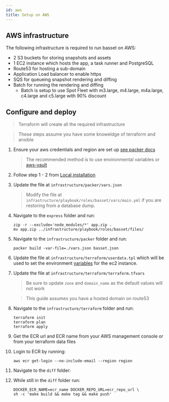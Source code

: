 ```yaml
---
id: aws
title: Setup on AWS
---
```


## AWS infrastructure

The following infrastructure is required to run basset on AWS:

* 2 S3 buckets for storing snapshots and assets
* 1 EC2 instance which hosts the app, a task runner and PostgreSQL
* Route53 for hosting a sub-domain
* Application Load balancer to enable https
* SQS for queueing snapshot rendering and diffing
* Batch for running the rendering and diffing
  * Batch is setup to use Spot Fleet with m3.large, m4.large, m4a.large, c4.large and c5.large with 90% discount

## Configure and deploy
> Terraform will create all the required infrastructure

> These steps assume you have some knoweldge of terraform and ansible

1. Ensure your aws credentials and region are set up [see packer docs](https://www.packer.io/docs/builders/amazon.html#authentication)
    > The recommended method is to use environmental variables or [aws-vault](https://github.com/99designs/aws-vault)
2. Follow step 1 - 2 from [Local installation](installation.md)
3. Update the file at `infrastructure/packer/vars.json`
   > Modify the file at `infrastructure/playbook/roles/basset/vars/main.yml` if you are restoring from a database dump.
4. Navigate to the `express` folder and run:

    ```shell-session
    zip -r --exclude='node_modules/*' app.zip .
    mv app.zip ../infrastructure/playbook/roles/basset/files/
    ```

5. Navigate to the `infrastructure/packer` folder and run:

    ```shell-session
    packer build -var-file=./vars.json basset.json
    ```

6. Update the file at `infrastructure/terraform/userdata.tpl` which will be used to set the environment [variables](environmental-variables.md) for the ec2 instance.
7. Update the file at  `infrastructure/terraform/terraform.tfvars`
   > Be sure to update `zone` and `domain_name` as the default values will not work
   
   > This guide assumes you have a hosted domain on route53
8. Navigate to the `infrastructure/terraform` folder and run:

    ```shell-session
    terraform init
    terraform plan
    terraform apply
    ```

9. Get the ECR url and ECR name from your AWS management console or from your terraform data files
10. Login to ECR by running:

    ```shell-session
    aws ecr get-login --no-include-email --region region
    ```

11. Navigate to the `diff` folder:
12. While still in the `diff` folder run:

    ```shell-session
    DOCKER_ECR_NAME=ecr_name DOCKER_REPO_URL=ecr_repo_url \
    sh -c 'make build && make tag && make push'
    ```
